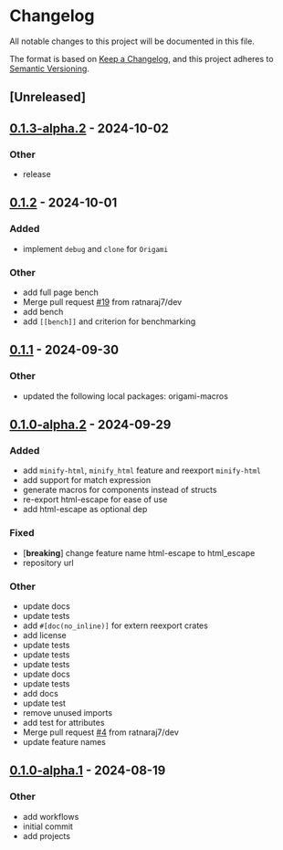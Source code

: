 # Changelog
All notable changes to this project will be documented in this file.

The format is based on [Keep a Changelog](https://keepachangelog.com/en/1.0.0/),
and this project adheres to [Semantic Versioning](https://semver.org/spec/v2.0.0.html).

## [Unreleased]

## [0.1.3-alpha.2](https://github.com/ratnaraj7/origami-engine/compare/origami-engine-v0.1.3-alpha.1...origami-engine-v0.1.3-alpha.2) - 2024-10-02

### Other

- release

## [0.1.2](https://github.com/ratnaraj7/origami-engine/compare/origami-engine-v0.1.1...origami-engine-v0.1.2) - 2024-10-01

### Added

- implement `debug` and `clone` for `Origami`

### Other

- add full page bench
- Merge pull request [#19](https://github.com/ratnaraj7/origami-engine/pull/19) from ratnaraj7/dev
- add bench
- add `[[bench]]` and criterion for benchmarking

## [0.1.1](https://github.com/ratnaraj7/origami-engine/compare/origami-engine-v0.1.0-alpha.2...origami-engine-v0.1.1) - 2024-09-30

### Other

- updated the following local packages: origami-macros

## [0.1.0-alpha.2](https://github.com/ratnaraj7/origami-engine/compare/origami-engine-v0.1.0-alpha.1...origami-engine-v0.1.0-alpha.2) - 2024-09-29

### Added

- add `minify-html`, `minify_html` feature and reexport `minify-html`
- add support for match expression
- generate macros for components instead of structs
- re-export html-escape for ease of use
- add html-escape as optional dep

### Fixed

- [**breaking**] change feature name html-escape to html_escape
- repository url

### Other

- update docs
- update tests
- add `#[doc(no_inline)]` for extern reexport crates
- add license
- update tests
- update tests
- update tests
- update docs
- update tests
- add docs
- update test
- remove unused imports
- add test for attributes
- Merge pull request [#4](https://github.com/ratnaraj7/origami-engine/pull/4) from ratnaraj7/dev
- update feature names

## [0.1.0-alpha.1](https://github.com/ratnaraj7/origami-engine/releases/tag/origami-engine-v0.1.0-alpha.1) - 2024-08-19

### Other
- add workflows
- initial commit
- add projects
